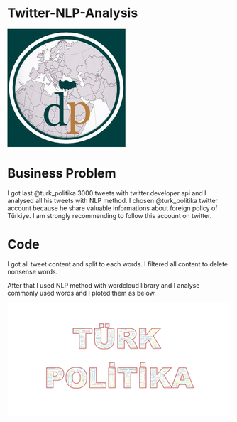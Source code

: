 # Twitter-NLP-Analysis

![This is an image](https://github.com/CagriKaradeniz/Twitter-NLP-Analysis/blob/main/IMG_20220117_081027.jpg?raw=true)

# Business Problem
I got last @turk_politika 3000 tweets with twitter.developer api and I analysed all his tweets with NLP method.
I chosen @turk_politika twitter account because he share valuable informations about foreign policy of Türkiye.
I am strongly recommending to follow this account on twitter.

# Code
I got all tweet content and split to each words. I filtered all content to delete nonsense words.

After that I used NLP method with wordcloud library and I analyse commonly used words and I ploted them as below.

![This is an image](https://github.com/CagriKaradeniz/Twitter-NLP-Analysis/blob/main/T%C3%BCrk%20Politika%20%C3%87%C4%B1kt%C4%B1%20son.png?raw=true)

